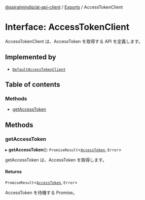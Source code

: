 [@spiralmindjp/at-api-client](../README.md) / [Exports](../modules.md) / AccessTokenClient

# Interface: AccessTokenClient

AccessTokenClient は、AccessToken を取得する API を定義します。

## Implemented by

- [`DefaultAccessTokenClient`](../classes/DefaultAccessTokenClient.md)

## Table of contents

### Methods

- [getAccessToken](AccessTokenClient.md#getaccesstoken)

## Methods

### getAccessToken

▸ **getAccessToken**(): `PromiseResult`<[`AccessToken`](AccessToken.md), `Error`\>

getAccessToken は、AccessToken を取得します。

#### Returns

`PromiseResult`<[`AccessToken`](AccessToken.md), `Error`\>

AccessToken を待機する Promise。

